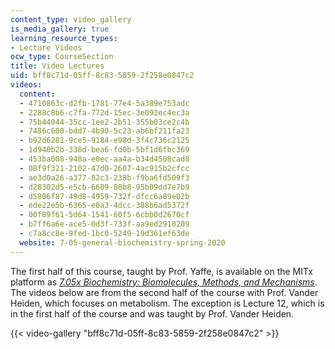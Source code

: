 ```yaml
---
content_type: video_gallery
is_media_gallery: true
learning_resource_types:
- Lecture Videos
ocw_type: CourseSection
title: Video Lectures
uid: bff8c71d-05ff-8c83-5859-2f258e0847c2
videos:
  content:
  - 4710863c-d2fb-1781-77e4-5a389e753adc
  - 2288c8b6-c7fa-772d-15ec-3e092ec4ec3a
  - 75b44044-35cc-1ee2-2b51-355b03ce2c4b
  - 7486c600-bdd7-4b90-5c23-ab6bf211fa23
  - b92d6281-9ce5-9184-e98d-3f4c736c2125
  - 1d940b2b-338d-bea6-fd0b-5bf1d6fbc369
  - 453ba008-948a-e0ec-aa4a-b34d4508cad8
  - 08f9f321-2102-47d0-2607-4ac915b2cfcc
  - ae3d0a26-a377-82c3-238b-f9ba6fd509f3
  - d28302d5-e5cb-6609-80b8-95b09dd7e7b9
  - d5806f87-49d8-4959-732f-dfcc6a89e02b
  - ede22e5b-6365-e0a3-4dcc-388b6ad5372f
  - 00f89f61-5d64-1541-60f5-6cbb0d2670cf
  - b7ff6a6e-ace5-0d3f-733f-aa9ed2910209
  - c7a8cc8e-9fed-1bc0-5249-19d361ef63de
  website: 7-05-general-biochemistry-spring-2020
---
```


The first half of this course, taught by Prof. Yaffe, is available on the MITx platform as _[7.05x Biochemistry: Biomolecules, Methods, and Mechanisms](https://www.edx.org/course/biochemistry-biomolecules-methods-and-mechanisms?utm_source=mitopenlearning-mit-open-learning&utm_medium=affiliate_partner)_. The videos below are from the second half of the course with Prof. Vander Heiden, which focuses on metabolism. The exception is Lecture 12, which is in the first half of the course and was taught by Prof. Vander Heiden.

{{< video-gallery "bff8c71d-05ff-8c83-5859-2f258e0847c2" >}}

